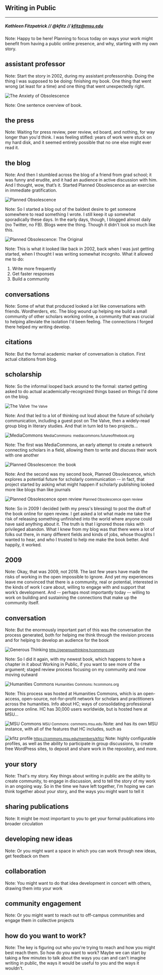 ## Writing in Public
---
##### Kathleen Fitzpatrick // @kfitz // kfitz@msu.edu

Note: Happy to be here! Planning to focus today on ways your work might benefit from having a public online presence, and why, starting with my own story.


## assistant professor

Note: Start the story in 2002, during my assistant professorship. Doing the thing I was supposed to be doing: finishing my book. One thing that went wrong (at least for a time) and one thing that went unexpectedly right.


![The Anxiety of Obsolescence](images/anxiety-cover.png)

Note: One sentence overview of book.


## the press

Note: Waiting for press review, peer review, ed board, and nothing, for way longer than you'd think. I was feeling stifled: years of work were stuck on my hard disk, and it seemed entirely possible that no one else might ever read it. 


## the blog

Note: And then I stumbled across the blog of a friend from grad school; it was funny and erudite, and it had an audience in active discussion with him. And I thought, wow, that’s it. Started Planned Obsolescence as an exercise in immediate gratification.


![Planned Obsolescence](images/plannedobs.png)

Note: So I started a blog out of the baldest desire to get someone somewhere to read something I wrote. I still keep it up somewhat sporadically these days. In the early days, though, I blogged almost daily (no Twitter, no FB). Blogs were the thing. Though it didn't look so much like this.


![Planned Obsolescence: The Original](images/plannedobs-old.png)

Note: This is what it looked like back in 2002, back when I was just getting started, when I thought I was writing somewhat incognito. What it allowed me to do:


1. Write more frequently
2. Get faster responses
3. Build a community


## conversations

Note: Some of what that produced looked a lot like conversations with friends. Wordherders, etc. The blog wound up helping me build a small community of other scholars working online, a community that was crucial to helping alleviate the isolation I'd been feeling. The connections I forged there helped my writing develop.


## citations

Note: But the formal academic marker of conversation is citation. First actual citations from blog.


## scholarship

Note: So the informal looped back around to the formal: started getting asked to do actual academically-recognized things based on things I'd done on the blog.


![The Valve](images/thevalve.png)
<small>The Valve</small>

Note: And that led to a lot of thinking out loud about the future of scholarly communication, including a guest post on The Valve, then a widely-read group blog in literary studies. And that in turn led to two projects...


![MediaCommons](http://kfitz.msu.domains/presentations/images/mediacommons.png)
<small>MediaCommons: mediacommons.futureofthebook.org</small>

Note: The first was MediaCommons, an early attempt to create a network connecting scholars in a field, allowing them to write and discuss their work with one another


![Planned Obsolescence: the book](http://kfitz.msu.domains/presentations/images/plannedobs-book.png)

Note: And the second was my second book, Planned Obsolescence, which explores a potential future for scholarly communication -- in fact, that project started by asking what might happen if scholarly publishing looked more like blogs than like journals


![Planned Obsolescence open review](http://kfitz.msu.domains/presentations/images/plannedobs-openrev.png)
<small>Planned Obsolescence open review</small>

Note: So in 2009 I decided (with my press's blessing) to post the draft of the book online for open review. I get asked a lot what made me take the risk of releasing something unfinished into the world where anyone could have said anything about it. The truth is that I ignored those risks with privileged abandon. What I knew from my blog was that there were a lot of folks out there, in many different fields and kinds of jobs, whose thoughts I wanted to hear, and who I trusted to help me make the book better. And happily, it worked.


## 2009

Note: Okay, that was 2009, not 2018. The last few years have made the risks of working in the open impossible to ignore. And yet my experiences leave me convinced that there is a community, real or potential, interested in the kinds of work I care about, willing to engage with and support that work’s development. And -- perhaps most importantly today -- willing to work on building and sustaining the connections that make up the community itself.


## conversation

Note: But the enormously important part of this was the conversation the process generated, both for helping me think through the revision process and for helping to develop an audience for the book


![Generous Thinking](images/gt.png)
<small>http://generousthinking.hcommons.org</small>

Note: So I did it again, with my newest book, which happens to have a chapter in it about Working in Public, if you want to see more of the argument; staged review process focusing on my community and now moving outward


![Humanities Commons](images/humcomm033020.png)
<small>Humanities Commons: hcommons.org</small>

Note: This process was hosted at Humanities Commons, which is an open-access, open-source, not-for-profit network for scholars and practitioners across the humanities. Info about HC; ways of consolidating professional presence online. HC has 30,000 users worldwide, but is hosted here at MSU...


![MSU Commons](images/msucommons.png)
<small>MSU Commons: commons.msu.edu</small>
Note: and has its own MSU instance, with all of the features that HC includes, such as


![kfitz profile](images/kfitzprofile.png)
<small>https://commons.msu.edu/members/kfitz/</small>
Note: highly configurable profiles, as well as the ability to participate in group discussions, to create free WordPress sites, to deposit and share work in the repository, and more.


## your story

Note: That's my story. Key things about writing in public are the ability to create community, to engage in discussion, and to tell the story of my work in an ongoing way. So in the time we have left together, I'm hoping we can think together about your story, and the ways you might want to tell it


## sharing publications

Note: It might be most important to you to get your formal publications into broader circulation


## developing new ideas

Note: Or you might want a space in which you can work through new ideas, get feedback on them


## collaboration

Note: You might want to do that idea development in concert with others, drawing them into your work


## community engagement

Note: Or you might want to reach out to off-campus communities and engage them in collective projects 


## how do you want to work?

Note: The key is figuring out who you're trying to reach and how you might best reach them. So how do you want to work? Maybe we can start by taking a few minutes to talk about the ways you can and can't imagine writing in public, the ways it would be useful to you and the ways it wouldn't.